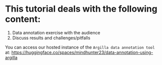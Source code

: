 # This tutorial deals with the following content:
1. Data annotation exercise with the audience
2. Discuss results and challenges/pitfalls

You can access our hosted instance of the `Argilla data annotation tool` at: https://huggingface.co/spaces/mindhunter23/data-annotation-using-argilla
